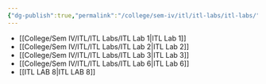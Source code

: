 ```yaml
---
{"dg-publish":true,"permalink":"/college/sem-iv/itl/itl-labs/itl-labs/"}
---
```



- [[College/Sem IV/ITL/ITL Labs/ITL Lab 1\|ITL Lab 1]]
- [[College/Sem IV/ITL/ITL Labs/ITL Lab 2\|ITL Lab 2]]
- [[College/Sem IV/ITL/ITL Labs/ITL Lab 3\|ITL Lab 3]]
- [[College/Sem IV/ITL/ITL Labs/ITL Lab 6\|ITL Lab 6]]
- [[ITL LAB 8\|ITL LAB 8]]


